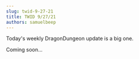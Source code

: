 ```yaml
---
slug: twid-9-27-21
title: TWID 9/27/21
authors: samuelbeep
---
```


Today's weekly DragonDungeon update is a big one.

<!--truncate-->

Coming soon...